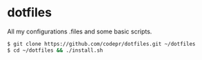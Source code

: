 # dotfiles
All my configurations .files and some basic scripts.

```sh
$ git clone https://github.com/codepr/dotfiles.git ~/dotfiles
$ cd ~/dotfiles && ./install.sh
```
